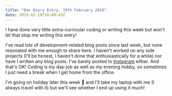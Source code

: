 ```yaml
---
title: "Dev Diary Entry, 19th February 2019"
date: 2019-02-19T18:00:43Z
---
```

I have done very little extra-curricular coding or writing this week but won't let that stop me writing this entry!

I've read lots of development-related blog posts since last week, but none resonated with me enough to share here. I haven't worked on any side projects (I'll be honest, I haven't done that enthusiastically for a while) nor have I written any blog posts. I've barely posted to [Instagram](https://www.instagram.com/claire_codes/) either. And that's OK! Coding is my day-job as well as my evening hobby, so sometimes I just need a break when I get home from the office.

I'm going on holiday later this week 🌴 and I'll take my laptop with me (I always travel with it) but we'll see whether I end up using it much!